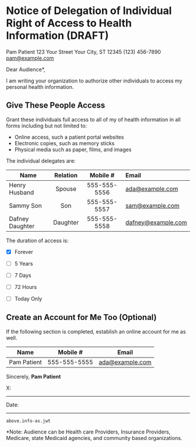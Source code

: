 Notice of Delegation of Individual Right of Access to Health Information (DRAFT)
==========================================================


Pam Patient
123 Your Street Your City, ST 12345
(123) 456-7890
pam@example.com


Dear Audience*,


I am writing your organization to authorize other individuals  to access my personal health information.


Give These People Access
------------------------

Grant these individuals full access to all of my of health information in all forms including but not limited to:

* Online access, such a patient portal websites
* Electronic copies, such as memory sticks
* Physical media such as paper, films, and images

The individual delegates are:

| Name            | Relation | Mobile #  | Email  |
| --------------- |:--------:|:-------------:|:------------------|
| Henry Husband   | Spouse   | 555-555-5556 | ada@example.com    |
| Sammy Son       | Son      | 555-555-5557 | sam@example.com    |
| Dafney Daughter | Daughter | 555-555-5558 | dafney@example.com |

The duration of access is:

- [X] Forever
- [ ] 5 Years
- [ ] 7 Days
- [ ] 72 Hours
- [ ] Today Only


Create an Account for Me Too (Optional)
----------------------------

If the following section is completed, establish an online account for me as well.

| Name         | Mobile #     | Email           |
| ------------ |-------------|:----------------:|
| Pam Patient  | 555-555-5555 | ada@example.com |



Sincerely,
__Pam Patient__


X: <hr>


Date:<hr>



    above.info-as.jwt

*Note: Audience can be Health care Providers, Insurance Providers, Medicare, state Medicaid agencies, and community based organizations.
